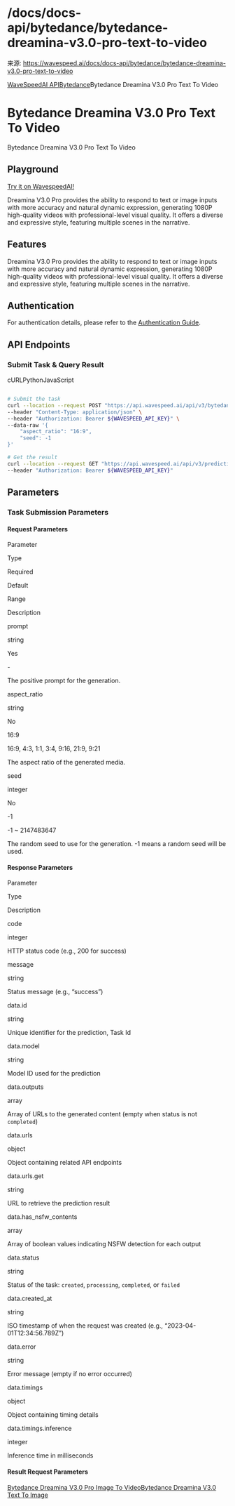# /docs/docs-api/bytedance/bytedance-dreamina-v3.0-pro-text-to-video

来源: https://wavespeed.ai/docs/docs-api/bytedance/bytedance-dreamina-v3.0-pro-text-to-video

[WaveSpeedAI API](/docs/docs-api/webhooks "WaveSpeedAI API")[Bytedance](/docs/docs-api/bytedance/bytedance-avatar-omni-human "Bytedance")Bytedance Dreamina V3.0 Pro Text To Video

# Bytedance Dreamina V3.0 Pro Text To Video

Bytedance Dreamina V3.0 Pro Text To Video

## Playground[](#playground)

[Try it on WavespeedAI!](https://wavespeed.ai/models/bytedance/dreamina-v3.0-pro/text-to-video)

Dreamina V3.0 Pro provides the ability to respond to text or image inputs with more accuracy and natural dynamic expression, generating 1080P high-quality videos with professional-level visual quality. It offers a diverse and expressive style, featuring multiple scenes in the narrative.

## Features[](#features)

Dreamina V3.0 Pro provides the ability to respond to text or image inputs with more accuracy and natural dynamic expression, generating 1080P high-quality videos with professional-level visual quality. It offers a diverse and expressive style, featuring multiple scenes in the narrative.

## Authentication[](#authentication)

For authentication details, please refer to the [Authentication Guide](/docs/docs-authentication).

## API Endpoints[](#api-endpoints)

### Submit Task & Query Result[](#submit-task--query-result)

cURLPythonJavaScript

```bash

# Submit the task
curl --location --request POST "https://api.wavespeed.ai/api/v3/bytedance/dreamina-v3.0-pro/text-to-video" \
--header "Content-Type: application/json" \
--header "Authorization: Bearer ${WAVESPEED_API_KEY}" \
--data-raw '{
    "aspect_ratio": "16:9",
    "seed": -1
}'

# Get the result
curl --location --request GET "https://api.wavespeed.ai/api/v3/predictions/${requestId}/result" \
--header "Authorization: Bearer ${WAVESPEED_API_KEY}"
```

## Parameters[](#parameters)

### Task Submission Parameters[](#task-submission-parameters)

#### Request Parameters[](#request-parameters)

Parameter

Type

Required

Default

Range

Description

prompt

string

Yes

\-

The positive prompt for the generation.

aspect\_ratio

string

No

16:9

16:9, 4:3, 1:1, 3:4, 9:16, 21:9, 9:21

The aspect ratio of the generated media.

seed

integer

No

\-1

\-1 ~ 2147483647

The random seed to use for the generation. -1 means a random seed will be used.

#### Response Parameters[](#response-parameters)

Parameter

Type

Description

code

integer

HTTP status code (e.g., 200 for success)

message

string

Status message (e.g., “success”)

data.id

string

Unique identifier for the prediction, Task Id

data.model

string

Model ID used for the prediction

data.outputs

array

Array of URLs to the generated content (empty when status is not `completed`)

data.urls

object

Object containing related API endpoints

data.urls.get

string

URL to retrieve the prediction result

data.has\_nsfw\_contents

array

Array of boolean values indicating NSFW detection for each output

data.status

string

Status of the task: `created`, `processing`, `completed`, or `failed`

data.created\_at

string

ISO timestamp of when the request was created (e.g., “2023-04-01T12:34:56.789Z”)

data.error

string

Error message (empty if no error occurred)

data.timings

object

Object containing timing details

data.timings.inference

integer

Inference time in milliseconds

#### Result Request Parameters[](#result-request-parameters)

[Bytedance Dreamina V3.0 Pro Image To Video](/docs/docs-api/bytedance/bytedance-dreamina-v3.0-pro-image-to-video "Bytedance Dreamina V3.0 Pro Image To Video")[Bytedance Dreamina V3.0 Text To Image](/docs/docs-api/bytedance/bytedance-dreamina-v3.0-text-to-image "Bytedance Dreamina V3.0 Text To Image")